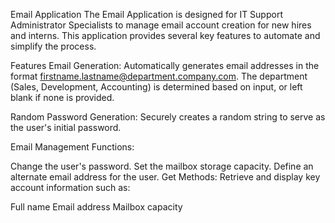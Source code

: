 Email Application
The Email Application is designed for IT Support Administrator Specialists to manage email account creation for new hires and interns. This application provides several key features to automate and simplify the process.

Features
Email Generation: Automatically generates email addresses in the format firstname.lastname@department.company.com. The department (Sales, Development, Accounting) is determined based on input, or left blank if none is provided.

Random Password Generation: Securely creates a random string to serve as the user's initial password.

Email Management Functions:

Change the user's password.
Set the mailbox storage capacity.
Define an alternate email address for the user.
Get Methods: Retrieve and display key account information such as:

Full name
Email address
Mailbox capacity
